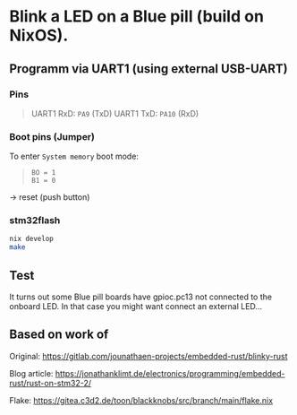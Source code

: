 # Blink a LED on a Blue pill (build on NixOS).

## Programm via UART1 (using external USB-UART)

### Pins
> UART1 RxD: `PA9` (TxD)
> UART1 TxD: `PA10` (RxD)

### Boot pins (Jumper)
To enter `System memory` boot mode:
> `BO = 1`  
> `B1 = 0`

-> reset (push button)

### stm32flash
```sh
nix develop
make
```

## Test
It turns out some Blue pill boards have gpioc.pc13 not connected to the onboard LED.
In that case you might want connect an external LED…


## Based on work of

Original: https://gitlab.com/jounathaen-projects/embedded-rust/blinky-rust

Blog article: https://jonathanklimt.de/electronics/programming/embedded-rust/rust-on-stm32-2/

Flake: https://gitea.c3d2.de/toon/blackknobs/src/branch/main/flake.nix
